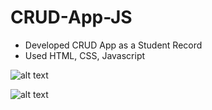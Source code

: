 # CRUD-App-JS
* Developed CRUD App as a Student Record  
* Used HTML, CSS, Javascript

![alt text]("C:\Users\hp\Downloads\first1.png")  

![alt text]("C:\Users\hp\Downloads\second2.png")  